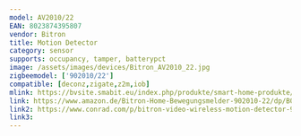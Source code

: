 ```yaml
---
model: AV2010/22
EAN: 8023874395807
vendor: Bitron
title: Motion Detector
category: sensor
supports: occupancy, tamper, batterypct
image: /assets/images/devices/Bitron_AV2010_22.jpg
zigbeemodel: ['902010/22']
compatible: [deconz,zigate,z2m,iob]
mlink: https://bvsite.smabit.eu/index.php/produkte/smart-home-produkte/infrarot-bewegungsmelder/
link: https://www.amazon.de/Bitron-Home-Bewegungsmelder-902010-22/dp/B00H3NJ20Q
link2: https://www.conrad.com/p/bitron-video-wireless-motion-detector-90201022-1095385
link3: 
---
```

